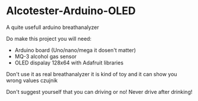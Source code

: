 # Alcotester-Arduino-OLED
A quite usefull arduino breathanalyzer

Do make this project you will need:
- Arduino board (Uno/nano/mega it dosen't matter)
- MQ-3 alcohol gas sensor 
- OLED dispalay 128x64 with Adafruit libraries


Don't use it as real breathanalyzer it is kind of toy and it can show you wrong values 
czujnik

Don't suggest yourself that you can driving or no! 
Never drive after drinking!
